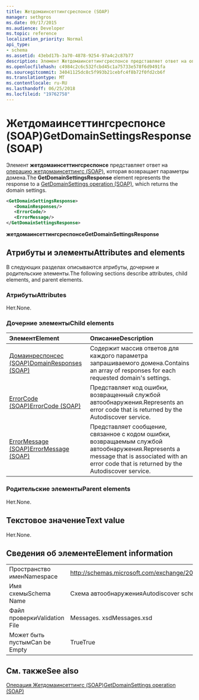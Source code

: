 ```yaml
---
title: Жетдомаинсеттингсреспонсе (SOAP)
manager: sethgros
ms.date: 09/17/2015
ms.audience: Developer
ms.topic: reference
localization_priority: Normal
api_type:
- schema
ms.assetid: 43ebd17b-3a70-4878-9254-97a4c2c87b77
description: Элемент Жетдомаинсеттингсреспонсе представляет ответ на операцию Жетдомаинсеттингс (SOAP), которая возвращает параметры домена.
ms.openlocfilehash: c4984c2c6c532fcbd45c1a75733e578f6d9491fa
ms.sourcegitcommit: 34041125dc8c5f993b21cebfc4f8b72f0fd2cb6f
ms.translationtype: MT
ms.contentlocale: ru-RU
ms.lasthandoff: 06/25/2018
ms.locfileid: "19762758"
---
```

# <a name="getdomainsettingsresponse-soap"></a><span data-ttu-id="6660f-103">Жетдомаинсеттингсреспонсе (SOAP)</span><span class="sxs-lookup"><span data-stu-id="6660f-103">GetDomainSettingsResponse (SOAP)</span></span>

<span data-ttu-id="6660f-104">Элемент **жетдомаинсеттингсреспонсе** представляет ответ на [операцию жетдомаинсеттингс (SOAP)](getdomainsettings-operation-soap.md), которая возвращает параметры домена.</span><span class="sxs-lookup"><span data-stu-id="6660f-104">The **GetDomainSettingsResponse** element represents the response to a [GetDomainSettings operation (SOAP)](getdomainsettings-operation-soap.md), which returns the domain settings.</span></span>
  
```XML
<GetDomainSettingsResponse>
   <DomainResponses/>
   <ErrorCode/>
   <ErrorMessage/>
</GetDomainSettingsResponse>
```

 <span data-ttu-id="6660f-105">**жетдомаинсеттингсреспонсе**</span><span class="sxs-lookup"><span data-stu-id="6660f-105">**GetDomainSettingsResponse**</span></span>
## <a name="attributes-and-elements"></a><span data-ttu-id="6660f-106">Атрибуты и элементы</span><span class="sxs-lookup"><span data-stu-id="6660f-106">Attributes and elements</span></span>

<span data-ttu-id="6660f-107">В следующих разделах описываются атрибуты, дочерние и родительские элементы.</span><span class="sxs-lookup"><span data-stu-id="6660f-107">The following sections describe attributes, child elements, and parent elements.</span></span>
  
### <a name="attributes"></a><span data-ttu-id="6660f-108">Атрибуты</span><span class="sxs-lookup"><span data-stu-id="6660f-108">Attributes</span></span>

<span data-ttu-id="6660f-109">Нет.</span><span class="sxs-lookup"><span data-stu-id="6660f-109">None.</span></span>
  
### <a name="child-elements"></a><span data-ttu-id="6660f-110">Дочерние элементы</span><span class="sxs-lookup"><span data-stu-id="6660f-110">Child elements</span></span>

|<span data-ttu-id="6660f-111">**Элемент**</span><span class="sxs-lookup"><span data-stu-id="6660f-111">**Element**</span></span>|<span data-ttu-id="6660f-112">**Описание**</span><span class="sxs-lookup"><span data-stu-id="6660f-112">**Description**</span></span>|
|:-----|:-----|
|[<span data-ttu-id="6660f-113">Домаинреспонсес (SOAP)</span><span class="sxs-lookup"><span data-stu-id="6660f-113">DomainResponses (SOAP)</span></span>](domainresponses-soap.md) <br/> |<span data-ttu-id="6660f-114">Содержит массив ответов для каждого параметра запрашиваемого домена.</span><span class="sxs-lookup"><span data-stu-id="6660f-114">Contains an array of responses for each requested domain's settings.</span></span>  <br/> |
|[<span data-ttu-id="6660f-115">ErrorCode (SOAP)</span><span class="sxs-lookup"><span data-stu-id="6660f-115">ErrorCode (SOAP)</span></span>](errorcode-soap.md) <br/> |<span data-ttu-id="6660f-116">Представляет код ошибки, возвращенный службой автообнаружения.</span><span class="sxs-lookup"><span data-stu-id="6660f-116">Represents an error code that is returned by the Autodiscover service.</span></span>  <br/> |
|[<span data-ttu-id="6660f-117">ErrorMessage (SOAP)</span><span class="sxs-lookup"><span data-stu-id="6660f-117">ErrorMessage (SOAP)</span></span>](errormessage-soap.md) <br/> |<span data-ttu-id="6660f-118">Представляет сообщение, связанное с кодом ошибки, возвращаемым службой автообнаружения.</span><span class="sxs-lookup"><span data-stu-id="6660f-118">Represents a message that is associated with an error code that is returned by the Autodiscover service.</span></span>  <br/> |
   
### <a name="parent-elements"></a><span data-ttu-id="6660f-119">Родительские элементы</span><span class="sxs-lookup"><span data-stu-id="6660f-119">Parent elements</span></span>

<span data-ttu-id="6660f-120">Нет.</span><span class="sxs-lookup"><span data-stu-id="6660f-120">None.</span></span>
  
## <a name="text-value"></a><span data-ttu-id="6660f-121">Текстовое значение</span><span class="sxs-lookup"><span data-stu-id="6660f-121">Text value</span></span>

<span data-ttu-id="6660f-122">Нет.</span><span class="sxs-lookup"><span data-stu-id="6660f-122">None.</span></span>
  
## <a name="element-information"></a><span data-ttu-id="6660f-123">Сведения об элементе</span><span class="sxs-lookup"><span data-stu-id="6660f-123">Element information</span></span>

|||
|:-----|:-----|
|<span data-ttu-id="6660f-124">Пространство имен</span><span class="sxs-lookup"><span data-stu-id="6660f-124">Namespace</span></span>  <br/> |http://schemas.microsoft.com/exchange/2010/Autodiscover  <br/> |
|<span data-ttu-id="6660f-125">Имя схемы</span><span class="sxs-lookup"><span data-stu-id="6660f-125">Schema Name</span></span>  <br/> |<span data-ttu-id="6660f-126">Схема автообнаружения</span><span class="sxs-lookup"><span data-stu-id="6660f-126">Autodiscover schema</span></span>  <br/> |
|<span data-ttu-id="6660f-127">Файл проверки</span><span class="sxs-lookup"><span data-stu-id="6660f-127">Validation File</span></span>  <br/> |<span data-ttu-id="6660f-128">Messages. xsd</span><span class="sxs-lookup"><span data-stu-id="6660f-128">Messages.xsd</span></span>  <br/> |
|<span data-ttu-id="6660f-129">Может быть пустым</span><span class="sxs-lookup"><span data-stu-id="6660f-129">Can be Empty</span></span>  <br/> |<span data-ttu-id="6660f-130">True</span><span class="sxs-lookup"><span data-stu-id="6660f-130">True</span></span>  <br/> |
   
## <a name="see-also"></a><span data-ttu-id="6660f-131">См. также</span><span class="sxs-lookup"><span data-stu-id="6660f-131">See also</span></span>



[<span data-ttu-id="6660f-132">Операция Жетдомаинсеттингс (SOAP)</span><span class="sxs-lookup"><span data-stu-id="6660f-132">GetDomainSettings operation (SOAP)</span></span>](getdomainsettings-operation-soap.md)

